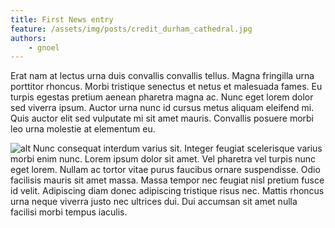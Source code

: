 ```yaml
---
title: First News entry
feature: /assets/img/posts/credit_durham_cathedral.jpg
authors:
    - gnoel
---
```


Erat nam at lectus urna duis convallis convallis tellus. Magna fringilla urna porttitor rhoncus. Morbi tristique senectus et netus et malesuada fames. Eu turpis egestas pretium aenean pharetra magna ac. Nunc eget lorem dolor sed viverra ipsum. Auctor urna nunc id cursus metus aliquam eleifend mi. Quis auctor elit sed vulputate mi sit amet mauris. Convallis posuere morbi leo urna molestie at elementum eu. 

![alt]({{feature}}#left "title") Nunc consequat interdum varius sit. Integer feugiat scelerisque varius morbi enim nunc. Lorem ipsum dolor sit amet. Vel pharetra vel turpis nunc eget lorem. Nullam ac tortor vitae purus faucibus ornare suspendisse. Odio facilisis mauris sit amet massa. Massa tempor nec feugiat nisl pretium fusce id velit. Adipiscing diam donec adipiscing tristique risus nec. Mattis rhoncus urna neque viverra justo nec ultrices dui. Dui accumsan sit amet nulla facilisi morbi tempus iaculis.
